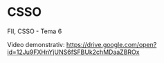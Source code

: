 # CSSO
FII, CSSO - Tema 6

Video demonstrativ:
https://drive.google.com/open?id=12Ju9FXHnYjUNS6fSFBUk2chMDaaZBROx
